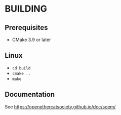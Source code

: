 BUILDING
========


Prerequisites
-------------------------------

 * CMake 3.9 or later


Linux
--------------

   * `cd build`
   * `cmake ..`
   * `make`


Documentation
-------------

See https://openethercatsociety.github.io/doc/soem/
